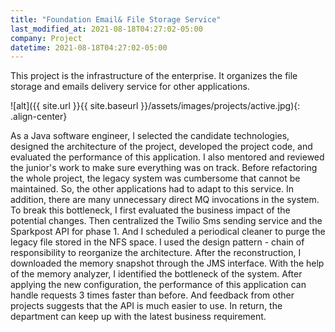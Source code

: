```yaml
---
title: "Foundation Email& File Storage Service"
last_modified_at: 2021-08-18T04:27:02-05:00
company: Project
datetime: 2021-08-18T04:27:02-05:00
---
```


This project is the infrastructure of the enterprise. It organizes the file storage and emails delivery service for other applications.  

![alt]({{ site.url }}{{ site.baseurl }}/assets/images/projects/active.jpg){: .align-center}

As a Java software engineer, I selected the candidate technologies, designed the architecture of the project, developed the project code, and evaluated the performance of this application. I also mentored and reviewed the junior's work to make sure everything was on track. Before refactoring the whole project, the legacy system was cumbersome that cannot be maintained. So, the other applications had to adapt to this service. In addition, there are many unnecessary direct MQ invocations in the system. To break this bottleneck, I first evaluated the business impact of the potential changes. Then centralized the Twilio Sms sending service and the Sparkpost API for phase 1. And I scheduled a periodical cleaner to purge the legacy file stored in the NFS space. I used the design pattern - chain of responsibility to reorganize the architecture. After the reconstruction, I downloaded the memory snapshot through the JMS interface. With the help of the memory analyzer, I identified the bottleneck of the system. After applying the new configuration, the performance of this application can handle requests 3 times faster than before. And feedback from other projects suggests that the API is much easier to use. In return, the department can keep up with the latest business requirement.
